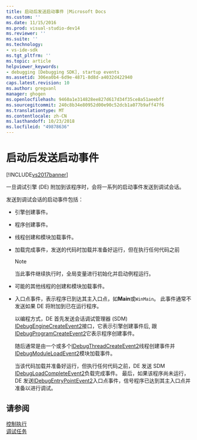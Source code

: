 ```yaml
---
title: 启动后发送启动事件 |Microsoft Docs
ms.custom: ''
ms.date: 11/15/2016
ms.prod: visual-studio-dev14
ms.reviewer: ''
ms.suite: ''
ms.technology:
- vs-ide-sdk
ms.tgt_pltfrm: ''
ms.topic: article
helpviewer_keywords:
- debugging [Debugging SDK], startup events
ms.assetid: 306ea0b4-6d9e-4871-8d8d-a4032d422940
caps.latest.revision: 10
ms.author: gregvanl
manager: ghogen
ms.openlocfilehash: 9460a1e314828ee827d617d34f35ce8a51aeebff
ms.sourcegitcommit: 240c8b34e80952d00e90c52dcb1a077b9aff47f6
ms.translationtype: MT
ms.contentlocale: zh-CN
ms.lasthandoff: 10/23/2018
ms.locfileid: "49878636"
---
```

# <a name="sending-startup-events-after-a-launch"></a>启动后发送启动事件
[!INCLUDE[vs2017banner](../../includes/vs2017banner.md)]

一旦调试引擎 (DE) 附加到该程序时，会将一系列的启动事件发送到调试会话。  
  
 发送到调试会话的启动事件包括：  
  
- 引擎创建事件。  
  
- 程序创建事件。  
  
- 线程创建和模块加载事件。  
  
- 加载完成事件，发送的代码时加载并准备好运行，但在执行任何代码之前  
  
  > [!NOTE]
  >  当此事件继续执行时，全局变量进行初始化并启动例程运行。  
  
- 可能的其他线程的创建和模块加载事件。  
  
- 入口点事件，表示程序已到达其主入口点，如**Main**或`WinMain`。 此事件通常不发送如果 DE 将附加到已在运行程序。  
  
  以编程方式，DE 首先发送会话调试管理器 (SDM) [IDebugEngineCreateEvent2](../../extensibility/debugger/reference/idebugenginecreateevent2.md)接口，它表示引擎创建事件后, 跟[IDebugProgramCreateEvent2](../../extensibility/debugger/reference/idebugprogramcreateevent2.md)它表示程序创建事件。  
  
  随后通常是由一个或多个[IDebugThreadCreateEvent2](../../extensibility/debugger/reference/idebugthreadcreateevent2.md)线程创建事件并[IDebugModuleLoadEvent2](../../extensibility/debugger/reference/idebugmoduleloadevent2.md)模块加载事件。  
  
  当该代码加载并准备好运行，但执行任何代码之前，DE 发送 SDM [IDebugLoadCompleteEvent2](../../extensibility/debugger/reference/idebugloadcompleteevent2.md)负载完成事件。 最后，如果该程序尚未运行，DE 发送[IDebugEntryPointEvent2](../../extensibility/debugger/reference/idebugentrypointevent2.md)入口点事件，信号程序已达到其主入口点并准备以进行调试。  
  
## <a name="see-also"></a>请参阅  
 [控制执行](../../extensibility/debugger/control-of-execution.md)   
 [调试任务](../../extensibility/debugger/debugging-tasks.md)

